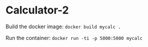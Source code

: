 # Calculator-2

Build the docker image: `docker build mycalc .`

Run the container: `docker run -ti -p 5000:5000 mycalc`